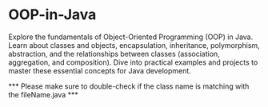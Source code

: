 # OOP-in-Java
Explore the fundamentals of Object-Oriented Programming (OOP) in Java. Learn about classes and objects, encapsulation, inheritance, polymorphism, abstraction, and the relationships between classes (association, aggregation, and composition). Dive into practical examples and projects to master these essential concepts for Java development.



*** Please make sure to double-check if the class name is matching with the fileName.java ***
